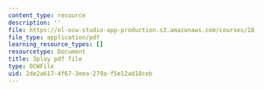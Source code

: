 ```yaml
---
content_type: resource
description: ''
file: https://ol-ocw-studio-app-production.s3.amazonaws.com/courses/18-01sc-single-variable-calculus-fall-2010/2de2a6174f673eea279af5e12ad18ceb_l2SjUREZk0c.pdf
file_type: application/pdf
learning_resource_types: []
resourcetype: Document
title: 3play pdf file
type: OCWFile
uid: 2de2a617-4f67-3eea-279a-f5e12ad18ceb
---
```

